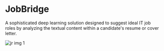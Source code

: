 # JobBridge
A sophisticated deep learning solution designed to suggest ideal IT job roles by analyzing the textual content within a candidate's resume or cover letter.

![jr img 1](https://github.com/nishita02/JobBridge/assets/117457277/1543fe13-dda0-4564-9042-15a44d33d34d)
